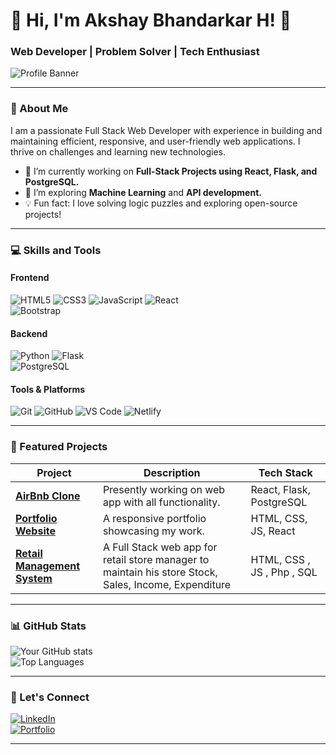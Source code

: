 # 🌟 **Hi, I'm Akshay Bhandarkar H!** 👋  
### **Web Developer | Problem Solver | Tech Enthusiast**  
![Profile Banner](https://via.placeholder.com/1200x400.png?text=Welcome+to+My+GitHub+Profile)  


---

### **🚀 About Me**  
I am a passionate Full Stack Web Developer with experience in building and maintaining efficient, responsive, and user-friendly web applications. I thrive on challenges and learning new technologies.  

- 🔭 I’m currently working on **Full-Stack Projects using React, Flask, and PostgreSQL.**  
- 🌱 I’m exploring **Machine Learning** and **API development.**  
- 💡 Fun fact: I love solving logic puzzles and exploring open-source projects!  

---

### **💻 Skills and Tools**  

#### **Frontend**  
![HTML5](https://img.shields.io/badge/HTML5-E34F26?style=for-the-badge&logo=html5&logoColor=white)
![CSS3](https://img.shields.io/badge/CSS3-1572B6?style=for-the-badge&logo=css3&logoColor=white)
![JavaScript](https://img.shields.io/badge/JavaScript-F7DF1E?style=for-the-badge&logo=javascript&logoColor=black)
![React](https://img.shields.io/badge/React-61DAFB?style=for-the-badge&logo=react&logoColor=black)  
![Bootstrap](https://img.shields.io/badge/Bootstrap-7952B3?style=for-the-badge&logo=bootstrap&logoColor=white)

#### **Backend**  
![Python](https://img.shields.io/badge/Python-3776AB?style=for-the-badge&logo=python&logoColor=white)
![Flask](https://img.shields.io/badge/Flask-000000?style=for-the-badge&logo=flask&logoColor=white)  
![PostgreSQL](https://img.shields.io/badge/PostgreSQL-336791?style=for-the-badge&logo=postgresql&logoColor=white)

#### **Tools & Platforms**  
![Git](https://img.shields.io/badge/Git-F05032?style=for-the-badge&logo=git&logoColor=white)
![GitHub](https://img.shields.io/badge/GitHub-181717?style=for-the-badge&logo=github&logoColor=white)
![VS Code](https://img.shields.io/badge/VS_Code-007ACC?style=for-the-badge&logo=visual-studio-code&logoColor=white)
![Netlify](https://img.shields.io/badge/Netlify-430098?style=for-the-badge&logo=netlify&logoColor=white)

---

### **📂 Featured Projects**  
| Project | Description | Tech Stack |  
|---------|-------------|------------|  
| **[AirBnb Clone](#)** | Presently working on web app with all functionality. | React, Flask, PostgreSQL |  
| **[Portfolio Website](#)** | A responsive portfolio showcasing my work. | HTML, CSS, JS, React |  
| **[Retail Management System](#)** |A Full Stack web app for retail store manager to maintain his store Stock, Sales, Income, Expenditure | HTML, CSS , JS , Php , SQL |  

---

### **📊 GitHub Stats**  

![Your GitHub stats](https://github-readme-stats.vercel.app/api?username=AkshayBhandarkarH&show_icons=true&theme=radical)  
![Top Languages](https://github-readme-stats.vercel.app/api/top-langs/?username=AkshayBhandarkarH&layout=compact&theme=radical)

---

### **🤝 Let's Connect**  

[![LinkedIn](https://img.shields.io/badge/LinkedIn-0A66C2?style=for-the-badge&logo=linkedin&logoColor=white)](https://linkedin.com/in/akshay5619)  
[![Portfolio](https://img.shields.io/badge/Portfolio-121212?style=for-the-badge&logo=react&logoColor=white)](https://akshaybhandarkarportfoli-59b2e.web.app/)

---



